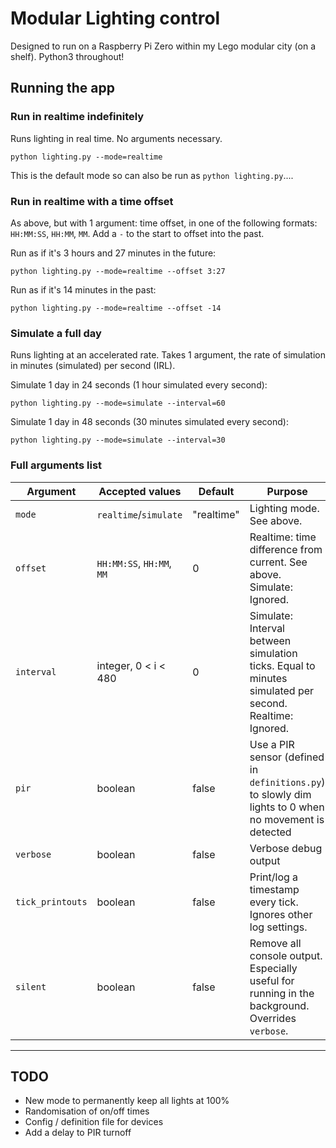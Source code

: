 # Modular Lighting control

Designed to run on a Raspberry Pi Zero within my Lego modular city (on a shelf). Python3 throughout!

## Running the app

### Run in realtime indefinitely

Runs lighting in real time.
No arguments necessary.

```python lighting.py --mode=realtime```

This is the default mode so can also be run as `python lighting.py`....

### Run in realtime with a time offset

As above, but with 1 argument: time offset, in one of the following formats: `HH:MM:SS`, `HH:MM`, `MM`. Add a `-` to the start to offset into the past.

Run as if it's 3 hours and 27 minutes in the future:

```python lighting.py --mode=realtime --offset 3:27```

Run as if it's 14 minutes in the past:

```python lighting.py --mode=realtime --offset -14```

### Simulate a full day

Runs lighting at an accelerated rate. Takes 1 argument, the rate of simulation in minutes (simulated) per second (IRL). 

Simulate 1 day in 24 seconds (1 hour simulated every second):

```python lighting.py --mode=simulate --interval=60```

Simulate 1 day in 48 seconds (30 minutes simulated every second):

```python lighting.py --mode=simulate --interval=30```

### Full arguments list


|Argument           |Accepted values            |Default    |Purpose|
|---                |---                        |---        |---    |
|`mode`             |`realtime`/`simulate`      |"realtime" |Lighting mode. See above.|
|`offset`           |`HH:MM:SS`, `HH:MM`, `MM`  |0          |Realtime: time difference from current. See above. Simulate: Ignored.|
|`interval`         |integer, 0 < i < 480       |0          |Simulate: Interval between simulation ticks. Equal to minutes simulated per second. Realtime: Ignored.|
|`pir`              |boolean                    |false      |Use a PIR sensor (defined in `definitions.py`) to slowly dim lights to 0 when no movement is detected|
|`verbose`          |boolean                    |false      |Verbose debug output|
|`tick_printouts`   |boolean                    |false      |Print/log a timestamp every tick. Ignores other log settings.|
|`silent`           |boolean                    |false      |Remove all console output. Especially useful for running in the background. Overrides `verbose`.|

---

## TODO

- New mode to permanently keep all lights at 100%
- Randomisation of on/off times
- Config / definition file for devices
- Add a delay to PIR turnoff